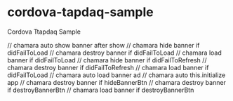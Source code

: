# cordova-tapdaq-sample
Cordova Ttapdaq Sample


// chamara auto show banner after show
// chamara hide banner if didFailToLoad
// chamara destroy banner if didFailToLoad
// chamara load banner if didFailToLoad
// chamara hide banner if didFailToRefresh
// chamara destroy banner if didFailToRefresh
// chamara load banner if didFailToLoad
// chamara auto load banner ad
// chamara auto this.initialize app
// chamara destroy banner if hideBannerBtn
// chamara destroy banner if destroyBannerBtn
// chamara load banner if destroyBannerBtn
